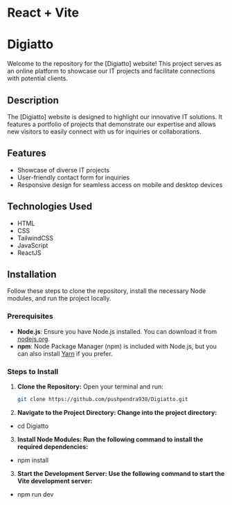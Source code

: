 # React + Vite

# Digiatto

Welcome to the repository for the [Digiatto] website! This project serves as an online platform to showcase our IT projects and facilitate connections with potential clients.

## Description
The [Digiatto] website is designed to highlight our innovative IT solutions. It features a portfolio of projects that demonstrate our expertise and allows new visitors to easily connect with us for inquiries or collaborations.

## Features
- Showcase of diverse IT projects
- User-friendly contact form for inquiries
- Responsive design for seamless access on mobile and desktop devices

## Technologies Used
- HTML
- CSS
- TailwindCSS
- JavaScript
- ReactJS

## Installation
Follow these steps to clone the repository, install the necessary Node modules, and run the project locally.

### Prerequisites
- **Node.js**: Ensure you have Node.js installed. You can download it from [nodejs.org](https://nodejs.org/).
- **npm**: Node Package Manager (npm) is included with Node.js, but you can also install [Yarn](https://yarnpkg.com/) if you prefer.

### Steps to Install
1. **Clone the Repository:**
   Open your terminal and run:
   ```bash
   git clone https://github.com/pushpendra938/Digiatto.git
2.  **Navigate to the Project Directory: Change into the project directory:** 
 - cd Digiatto
3.  **Install Node Modules: Run the following command to install the required dependencies:** 
 - npm install
3.  **Start the Development Server: Use the following command to start the Vite development server:** 
 - npm run dev



